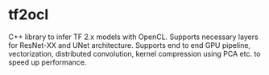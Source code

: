 # tf2ocl
C++ library to infer TF 2.x models with OpenCL. Supports necessary layers for ResNet-XX and UNet architecture. 
Supports end to end GPU pipeline, vectorization, distributed convolution, kernel compression using PCA etc. to speed up performance.  
